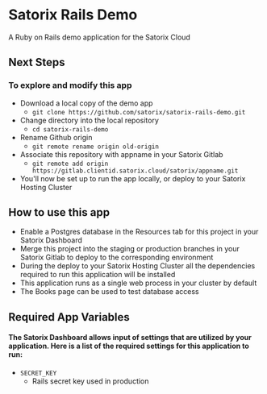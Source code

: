 Satorix Rails Demo
===================

A Ruby on Rails demo application for the Satorix Cloud

Next Steps
----------

### To explore and modify this app
* Download a local copy of the demo app
  * `git clone https://github.com/satorix/satorix-rails-demo.git`
* Change directory into the local repository
  * `cd satorix-rails-demo`
* Rename Github origin
  * `git remote rename origin old-origin`
* Associate this repository with appname in your Satorix Gitlab
  * `git remote add origin https://gitlab.clientid.satorix.cloud/satorix/appname.git`
* You'll now be set up to run the app locally, or deploy to your Satorix Hosting Cluster

How to use this app
-------------------

* Enable a Postgres database in the Resources tab for this project in your Satorix Dashboard
* Merge this project into the staging or production branches in your Satorix Gitlab to deploy to the corresponding environment
* During the deploy to your Satorix Hosting Cluster all the dependencies required to run this application will be installed
* This application runs as a single web process in your cluster by default
* The Books page can be used to test database access

Required App Variables
----------------------

#### The Satorix Dashboard allows input of settings that are utilized by your application. Here is a list of the required settings for this application to run:
* `SECRET_KEY`
  * Rails secret key used in production

